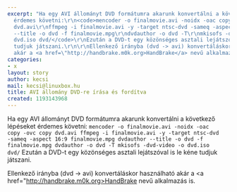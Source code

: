 ```yaml
---
excerpt: "Ha egy AVI állományt DVD formátumra akarunk konvertálni a következő lépéseket
  érdemes követni:\r\n<code>mencoder -o finalmovie.avi -noidx -oac copy -ovc copy
  dvd.avi\r\nffmpeg -i finalmovie.avi -y -target ntsc-dvd -sameq -aspect 16:9 finalmovie.mpg\r\ndvdauthor
  --title -o dvd -f finalmovie.mpg\r\ndvdauthor -o dvd -T\r\nmkisofs -dvd-video -o
  dvd.iso dvd/</code>\r\nEzután a DVD-t egy közönséges asztali lejátszóval is le kéne
  tudjuk játszani.\r\n\r\nEllenkező irányba (dvd -> avi) konvertáláskor használható
  akár a <a href=\"http://handbrake.m0k.org>HandBrake</a> nevű alkalmazás is."
categories:
- x
layout: story
author: kecsi
mail: kecsi@linuxbox.hu
title: AVI állomány DVD-re írása és fordítva
created: 1193143968
---
```

Ha egy AVI állományt DVD formátumra akarunk konvertálni a következő lépéseket érdemes követni:
<code>mencoder -o finalmovie.avi -noidx -oac copy -ovc copy dvd.avi
ffmpeg -i finalmovie.avi -y -target ntsc-dvd -sameq -aspect 16:9 finalmovie.mpg
dvdauthor --title -o dvd -f finalmovie.mpg
dvdauthor -o dvd -T
mkisofs -dvd-video -o dvd.iso dvd/</code>
Ezután a DVD-t egy közönséges asztali lejátszóval is le kéne tudjuk játszani.

Ellenkező irányba (dvd -> avi) konvertáláskor használható akár a <a href="http://handbrake.m0k.org>HandBrake</a> nevű alkalmazás is.
